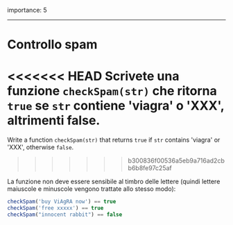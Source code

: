 importance: 5

---

# Controllo spam

<<<<<<< HEAD
Scrivete una funzione `checkSpam(str)` che ritorna `true` se `str` contiene 'viagra' o 'XXX', altrimenti false.
=======
Write a function `checkSpam(str)` that returns `true` if `str` contains 'viagra' or 'XXX', otherwise `false`.
>>>>>>> b300836f00536a5eb9a716ad2cbb6b8fe97c25af

La funzione non deve essere sensibile al timbro delle lettere (quindi lettere maiuscole e minuscole vengono trattate allo stesso modo):

```js
checkSpam('buy ViAgRA now') == true
checkSpam('free xxxxx') == true
checkSpam("innocent rabbit") == false
```

